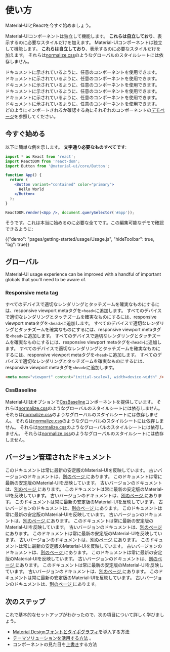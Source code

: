 # 使い方

<p class="description">Material-UIとReactを今すぐ始めましょう。</p>

Material-UIコンポーネントは独立して機能します。 **これらは自立しており**、表示するのに必要なスタイルだけを加えます。 Material-UIコンポーネントは独立して機能します。 **これらは自立しており**、表示するのに必要なスタイルだけを加えます。 それらは[normalize.css](https://github.com/necolas/normalize.css/)のようなグローバルのスタイルシートには依存しません。

ドキュメントに示されているように、任意のコンポーネントを使用できます。 ドキュメントに示されているように、任意のコンポーネントを使用できます。 ドキュメントに示されているように、任意のコンポーネントを使用できます。 ドキュメントに示されているように、任意のコンポーネントを使用できます。 ドキュメントに示されているように、任意のコンポーネントを使用できます。 ドキュメントに示されているように、任意のコンポーネントを使用できます。 どのようにインポートされるか確認する為にそれぞれのコンポーネントの[デモページ](/components/buttons/)を参照してください。

## 今すぐ始める

以下に簡単な例を示します。 **文字通り必要なものすべてです**:

```jsx
import * as React from 'react';
import ReactDOM from 'react-dom';
import Button from '@material-ui/core/Button';

function App() {
  return (
    <Button variant="contained" color="primary">
      Hello World
    </Button>
  );
}

ReactDOM.render(<App />, document.querySelector('#app'));
```

そうです。これは本当に始めるのに必要な全てです。この編集可能なデモで確認できるように:

{{"demo": "pages/getting-started/usage/Usage.js", "hideToolbar": true, "bg": true}}

## グローバル

Material-UI usage experience can be improved with a handful of important globals that you'll need to be aware of.

### Responsive meta tag

すべてのデバイスで適切なレンダリングとタッチズームを確実なものにするには、responsive viewport metaタグを`<head>`に追加します。 すべてのデバイスで適切なレンダリングとタッチズームを確実なものにするには、responsive viewport metaタグを`<head>`に追加します。 すべてのデバイスで適切なレンダリングとタッチズームを確実なものにするには、responsive viewport metaタグを`<head>`に追加します。 すべてのデバイスで適切なレンダリングとタッチズームを確実なものにするには、responsive viewport metaタグを`<head>`に追加します。 すべてのデバイスで適切なレンダリングとタッチズームを確実なものにするには、responsive viewport metaタグを`<head>`に追加します。 すべてのデバイスで適切なレンダリングとタッチズームを確実なものにするには、responsive viewport metaタグを`<head>`に追加します。

```html
<meta name="viewport" content="initial-scale=1, width=device-width" />
```

### CssBaseline

Material-UIはオプションで[CssBaseline](/components/css-baseline/)コンポーネントを提供しています。 それらは[normalize.css](https://github.com/necolas/normalize.css/)のようなグローバルのスタイルシートには依存しません。 それらは[normalize.css](https://github.com/necolas/normalize.css/)のようなグローバルのスタイルシートには依存しません。 それらは[normalize.css](https://github.com/necolas/normalize.css/)のようなグローバルのスタイルシートには依存しません。 それらは[normalize.css](https://github.com/necolas/normalize.css/)のようなグローバルのスタイルシートには依存しません。 それらは[normalize.css](https://github.com/necolas/normalize.css/)のようなグローバルのスタイルシートには依存しません。

## バージョン管理されたドキュメント

このドキュメントは常に最新の安定版のMaterial-UIを反映しています。 古いバージョンのドキュメントは、[別のページ ](https://material-ui.com/versions/)にあります。 このドキュメントは常に最新の安定版のMaterial-UIを反映しています。 古いバージョンのドキュメントは、[別のページ ](https://material-ui.com/versions/)にあります。 このドキュメントは常に最新の安定版のMaterial-UIを反映しています。 古いバージョンのドキュメントは、[別のページ ](https://material-ui.com/versions/)にあります。 このドキュメントは常に最新の安定版のMaterial-UIを反映しています。 古いバージョンのドキュメントは、[別のページ ](https://material-ui.com/versions/)にあります。 このドキュメントは常に最新の安定版のMaterial-UIを反映しています。 古いバージョンのドキュメントは、[別のページ ](https://material-ui.com/versions/)にあります。 このドキュメントは常に最新の安定版のMaterial-UIを反映しています。 古いバージョンのドキュメントは、[別のページ ](https://material-ui.com/versions/)にあります。 このドキュメントは常に最新の安定版のMaterial-UIを反映しています。 古いバージョンのドキュメントは、[別のページ ](https://material-ui.com/versions/)にあります。 このドキュメントは常に最新の安定版のMaterial-UIを反映しています。 古いバージョンのドキュメントは、[別のページ ](https://material-ui.com/versions/)にあります。 このドキュメントは常に最新の安定版のMaterial-UIを反映しています。 古いバージョンのドキュメントは、[別のページ ](https://material-ui.com/versions/)にあります。 このドキュメントは常に最新の安定版のMaterial-UIを反映しています。 古いバージョンのドキュメントは、[別のページ ](https://material-ui.com/versions/)にあります。 このドキュメントは常に最新の安定版のMaterial-UIを反映しています。 古いバージョンのドキュメントは、[別のページ ](https://material-ui.com/versions/)にあります。

## 次のステップ

これで基本的なセットアップがわかったので、次の項目について詳しく学びましょう。

- [Material Designフォントとタイポグラフィ](/components/typography/)を導入する方法
- [テーマソリューションを活用する方法](/customization/theming/) 。
- コンポーネントの見た目を[上書き](/customization/how-to-customize/)する方法
